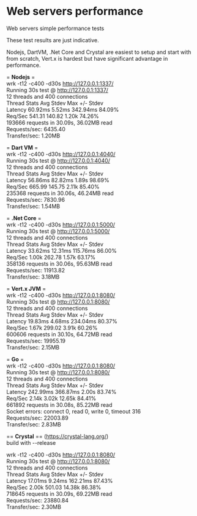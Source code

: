 # Web servers performance
Web servers simple performance tests

These test results are just indicative.

Nodejs, DartVM, .Net Core and Crystal are easiest to setup and start with from scratch, Vert.x is hardest but have significant advantage in performance.

= **Nodejs** =  
wrk -t12 -c400 -d30s http://127.0.0.1:1337/  
Running 30s test @ http://127.0.0.1:1337/  
  12 threads and 400 connections  
  Thread Stats   Avg      Stdev     Max   +/- Stdev  
    Latency    60.92ms    5.52ms 342.94ms   84.09%  
    Req/Sec   541.31    140.82     1.20k    74.26%  
  193666 requests in 30.09s, 36.02MB read  
Requests/sec:   6435.40  
Transfer/sec:      1.20MB  

= **Dart VM** =  
wrk -t12 -c400 -d30s http://127.0.0.1:4040/  
Running 30s test @ http://127.0.0.1:4040/  
  12 threads and 400 connections  
  Thread Stats   Avg      Stdev     Max   +/- Stdev  
    Latency    56.86ms   82.82ms   1.89s    98.69%  
    Req/Sec   665.99    145.75     2.11k    85.40%  
  235368 requests in 30.06s, 46.24MB read  
Requests/sec:   7830.96  
Transfer/sec:      1.54MB  

= **.Net Core** =  
wrk -t12 -c400 -d30s http://127.0.0.1:5000/  
Running 30s test @ http://127.0.0.1:5000/  
  12 threads and 400 connections  
  Thread Stats   Avg      Stdev     Max   +/- Stdev  
    Latency    33.62ms   12.31ms 115.76ms   86.00%  
    Req/Sec     1.00k   262.78     1.57k    63.17%  
  358136 requests in 30.06s, 95.63MB read  
Requests/sec:  11913.82  
Transfer/sec:      3.18MB  

= **Vert.x JVM** =  
wrk -t12 -c400 -d30s http://127.0.0.1:8080/  
Running 30s test @ http://127.0.0.1:8080/  
  12 threads and 400 connections  
  Thread Stats   Avg      Stdev     Max   +/- Stdev  
    Latency    19.83ms    4.68ms 234.04ms   80.37%  
    Req/Sec     1.67k   299.02     3.91k    60.26%  
  600606 requests in 30.10s, 64.72MB read  
Requests/sec:  19955.19  
Transfer/sec:      2.15MB  

= **Go** =  
wrk -t12 -c400 -d30s http://127.0.0.1:8080/  
Running 30s test @ http://127.0.0.1:8080/  
  12 threads and 400 connections  
  Thread Stats   Avg      Stdev     Max   +/- Stdev  
    Latency   242.99ms  366.87ms   2.00s    83.74%  
    Req/Sec     2.14k     3.02k   12.65k    84.41%  
  661892 requests in 30.08s, 85.22MB read  
  Socket errors: connect 0, read 0, write 0, timeout 316  
Requests/sec:  22003.89  
Transfer/sec:      2.83MB  

== **Crystal** == (https://crystal-lang.org/)  
build with --release  

wrk -t12 -c400 -d30s http://127.0.0.1:8080/  
Running 30s test @ http://127.0.0.1:8080/  
  12 threads and 400 connections  
  Thread Stats   Avg      Stdev     Max   +/- Stdev  
    Latency    17.01ms    9.24ms 162.21ms   87.43%  
    Req/Sec     2.00k   501.03    14.38k    86.38%  
  718645 requests in 30.09s, 69.22MB read  
Requests/sec:  23880.84  
Transfer/sec:      2.30MB    


